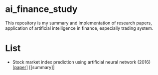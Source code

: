# ai_finance_study
This repository is my summary and implementation of research papers, application of artificial intelligence in finance, especially trading system.

# List
- Stock market index prediction using artificial neural network (2016) [[paper]](https://ac.els-cdn.com/S2077188616300245/1-s2.0-S2077188616300245-main.pdf?_tid=spdf-46f67340-685e-4775-81f1-c78422b52a4a&acdnat=1519525839_a2abbd6cf266a05f6364e6d9e39745ac) [[summary]]

